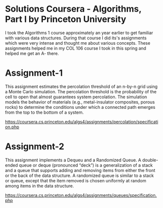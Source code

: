 # Solutions Coursera - Algorithms, Part I by Princeton University
I took the Algorithms 1  course approximately an year earlier to get familiar with various data structures. During that course I did its's assignments which were very intense and thought me about various concepts. These assignments helped me in my COL 106 course I took in this spring and helped me get an A- there.
# Assignment-1
This assignment estimates the percolation threshold of an n-by-n grid using a Monte Carlo simulation. The percolation threshold is the probability of the cell to open that almost guarantees system percolation. The simulation models the behavior of materials (e.g., metal-insulator composites, porous rocks) to determine the conditions under which a connected path emerges from the top to the bottom of a system.

https://coursera.cs.princeton.edu/algs4/assignments/percolation/specification.php

# Assignment-2
This assignment implements a Dequeu and a Randomized Queue. A double-ended queue or deque (pronounced “deck”) is a generalization of a stack and a queue that supports adding and removing items from either the front or the back of the data structure. A randomized queue is similar to a stack or queue, except that the item removed is chosen uniformly at random among items in the data structure.

https://coursera.cs.princeton.edu/algs4/assignments/queues/specification.php
